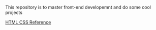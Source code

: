 This repository is to master front-end developemnt and do some cool projects

[HTML CSS Reference](chrome-extension://efaidnbmnnnibpcajpcglclefindmkaj/https://supersimpledev.github.io/references/html-css-reference.pdf)